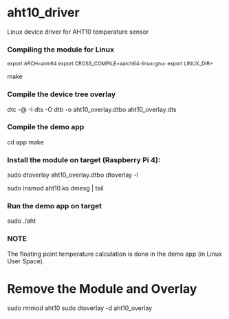 # aht10_driver
Linux device driver for AHT10 temperature sensor

### Compiling the module for Linux
<sub>export ARCH=arm64
export CROSS_COMPILE=aarch64-linux-gnu-
export LINUX_DIR=<path-to-linux-precompiled-headers></sub>

make

### Compile the device tree overlay
dtc -@ -I dts -O dtb -o aht10_overlay.dtbo aht10_overlay.dts

### Compile the demo app
cd app
make

### Install the module on target (Raspberry Pi 4):
sudo dtoverlay aht10_overlay.dtbo
dtoverlay -l

sudo insmod aht10.ko
dmesg | tail

### Run the demo app on target
sudo ./aht

### NOTE
The floating point temperature calculation is done in the demo app (in Linux User Space).

# Remove the Module and Overlay
sudo rmmod aht10
sudo dtoverlay -d aht10_overlay


